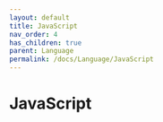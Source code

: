 ```yaml
---
layout: default
title: JavaScript
nav_order: 4
has_children: true
parent: Language
permalink: /docs/Language/JavaScript
---
```


# JavaScript